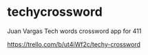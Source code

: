 # techycrossword
Juan Vargas
Tech words crossword app for 411

https://trello.com/b/ut4iWf2c/techy-crossword
